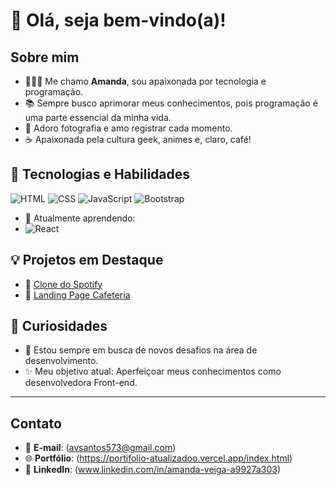 # 👋 Olá, seja bem-vindo(a)!

## Sobre mim
- 👩🏻‍💻 Me chamo **Amanda**, sou apaixonada por tecnologia e programação.  
- 📚 Sempre busco aprimorar meus conhecimentos, pois programação é uma parte essencial da minha vida.  
- 📸 Adoro fotografia e amo registrar cada momento.  
- ☕ Apaixonada pela cultura geek, animes e, claro, café!


## 🚀 Tecnologias e Habilidades
![HTML](https://img.shields.io/badge/HTML5-E34F26?style=for-the-badge&logo=html5&logoColor=white)
![CSS](https://img.shields.io/badge/CSS3-1572B6?style=for-the-badge&logo=css3&logoColor=white)
![JavaScript](https://img.shields.io/badge/JavaScript-F7DF1E?style=for-the-badge&logo=javascript&logoColor=black)
![Bootstrap](https://img.shields.io/badge/Bootstrap-7952B3?style=for-the-badge&logo=bootstrap&logoColor=white)



- 🌱 Atualmente aprendendo: 
- ![React](https://img.shields.io/badge/React-61DAFB?style=for-the-badge&logo=react&logoColor=black)

## 💡 Projetos em Destaque
- 🔗 [Clone do Spotify](https://amandapvsantos.github.io/Imers-o-front-end--main/)  
- 🔗 [Landing Page Cafeteria](https://landing-page-de-cafeteria.vercel.app/)  

## 🌟 Curiosidades
- 🎯 Estou sempre em busca de novos desafios na área de desenvolvimento.  
- ✨ Meu objetivo atual: Aperfeiçoar meus conhecimentos como desenvolvedora Front-end.  

---

## Contato
- 📧 **E-mail**: (avsantos573@gmail.com)  
- 🌐 **Portfólio**: (https://portifolio-atualizadoo.vercel.app/index.html)  
- 💼 **LinkedIn**: (www.linkedin.com/in/amanda-veiga-a9927a303)

<!---
AmandaPVSantos/AmandaPVSantos is a ✨ special ✨ repository because its `README.md` (this file) appears on your GitHub profile.
You can click the Preview link to take a look at your changes.
--->
